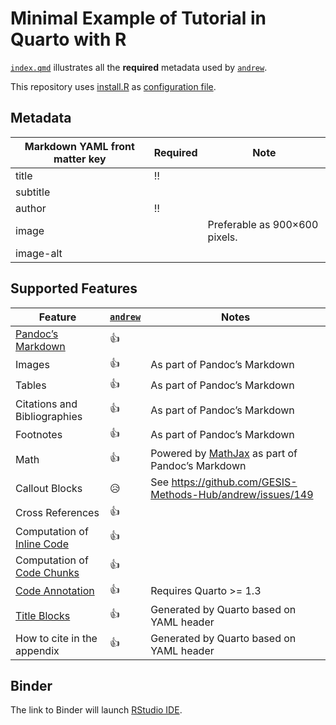 # Minimal Example of Tutorial in Quarto with R

[`index.qmd`](index.qmd) illustrates all the **required** metadata used by [`andrew`](https://github.com/GESIS-Methods-Hub/andrew).

This repository uses [install.R](install.R) as [configuration file](https://mybinder.readthedocs.io/en/latest/using/config_files.html).

## Metadata

| Markdown YAML front matter key | Required | Note |
| --- | --- | --- |
| title | ‼️ | |
| subtitle | | |
| author | ‼️ | |
| image | | Preferable as 900×600 pixels. |
| image-alt | | |

## Supported Features

| Feature | [`andrew`](https://github.com/GESIS-Methods-Hub/andrew) | Notes |
| --- | --- | --- |
| [Pandoc’s Markdown](https://pandoc.org/MANUAL.html#pandocs-markdown) | 👍 | |
| Images | 👍 | As part of Pandoc’s Markdown |
| Tables | 👍 | As part of Pandoc’s Markdown |
| Citations and Bibliographies | 👍 | As part of Pandoc’s Markdown |
| Footnotes | 👍 | As part of Pandoc’s Markdown |
| Math | 👍 | Powered by [MathJax](https://www.mathjax.org/) as part of Pandoc’s Markdown |
| Callout Blocks | 😥 | See https://github.com/GESIS-Methods-Hub/andrew/issues/149 |
| Cross References | 👍 | |
| Computation of [Inline Code](https://rmarkdown.rstudio.com/lesson-4.html) | 👍 | |
| Computation of [Code Chunks](https://rmarkdown.rstudio.com/lesson-3.html) | 👍 | |
| [Code Annotation](https://quarto.org/docs/authoring/code-annotation.html) | 👍 | Requires Quarto >= 1.3 |
| [Title Blocks](https://quarto.org/docs/authoring/title-blocks.html) | 👍 | Generated by Quarto based on YAML header |
| How to cite in the appendix | 👍 | Generated by Quarto based on YAML header |

## Binder

The link to Binder will launch [RStudio IDE](https://posit.co/products/open-source/rstudio-server/).
